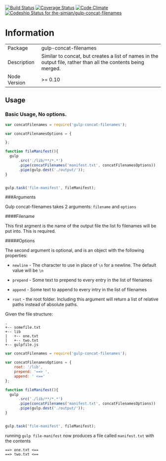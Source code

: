 [![Build Status](https://travis-ci.org/the-simian/gulp-concat-filenames.svg?branch=master)](https://travis-ci.org/the-simian/gulp-concat-filenames) [![Coverage Status](https://coveralls.io/repos/the-simian/gulp-concat-filenames/badge.png?branch=coveralls)](https://coveralls.io/r/the-simian/gulp-concat-filenames?branch=coveralls) [![Code Climate](https://codeclimate.com/github/the-simian/gulp-concat-filenames/badges/gpa.svg)](https://codeclimate.com/github/the-simian/gulp-concat-filenames) 
[ ![Codeship Status for the-simian/gulp-concat-filenames](https://www.codeship.io/projects/b7aaf400-3b02-0132-083a-261a2707f8ca/status)](https://www.codeship.io/projects/42521) 




# Information

|              |                                                                                                               |
|--------------|---------------------------------------------------------------------------------------------------------------|
| Package      | gulp-concat-filenames                                                                                         |
| Description  | Similar to concat, but creates a list of names in the output file, rather than all the contents being merged. |
| Node Version | >= 0.10                                                                                                       |

## Usage


### Basic Usage, No options.
```js
var concatFilenames = require('gulp-concat-filenames');

var concatFilenamesOptions = {

};

function fileManifest(){
  gulp
      .src('./lib/**/*.*')
      .pipe(concatFilenames('manifest.txt', concatFilenamesOptions))
      .pipe(gulp.dest('./output/'));
}


gulp.task('file-manifest', fileManifest);

```

###Arguments

Gulp concat-filenames takes 2 arguments: `filename` and `options`

####Filename

This first argment is the name of the output file the list fo filenames will be put into. This is required.

#####Options

The second argument is optional, and is an object with the following properties:

- `newline` - The character to use in place of `\n` for a newline. The default value will be `\n`

- `prepend` - Some text to prepend to every entry in the list of filenames

- `append` - Some text to append to every intry in the list of filenames

- `root` - the root folder. Including this argument will return a list of relative paths instead of absolute paths.


Given the file structure:

```
.
+-- somefile.txt
+-- lib
|   +-- one.txt
|   +-- two.txt
+-- gulpfile.js

```



```js
var concatFilenames = require('gulp-concat-filenames');

var concatFilenamesOptions = {
    root: '/lib',
    prepend: '==> ',
    append: ' <=='
};

function fileManifest(){
  gulp
      .src('./lib/**/*.*')
      .pipe(concatFilenames('manifest.txt', concatFilenamesOptions))
      .pipe(gulp.dest('./output/'));
}


gulp.task('file-manifest', fileManifest);
```

running `gulp file-manifest` now produces a file called `manifest.txt` with the contents

```
==> one.txt <==
==> two.txt <==

```








